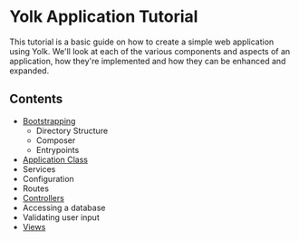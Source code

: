# Yolk Application Tutorial

This tutorial is a basic guide on how to create a simple web application using Yolk.
We'll look at each of the various components and aspects of an application, how they're
implemented and how they can be enhanced and expanded.

## Contents

* [Bootstrapping](10-bootstrap.md)
  * Directory Structure
  * Composer
  * Entrypoints
* [Application Class](20-application.md)
 * Services
 * Configuration
 * Routes
* [Controllers](30-controllers.md)
 * Accessing a database
 * Validating user input
* [Views](40-views.md)
